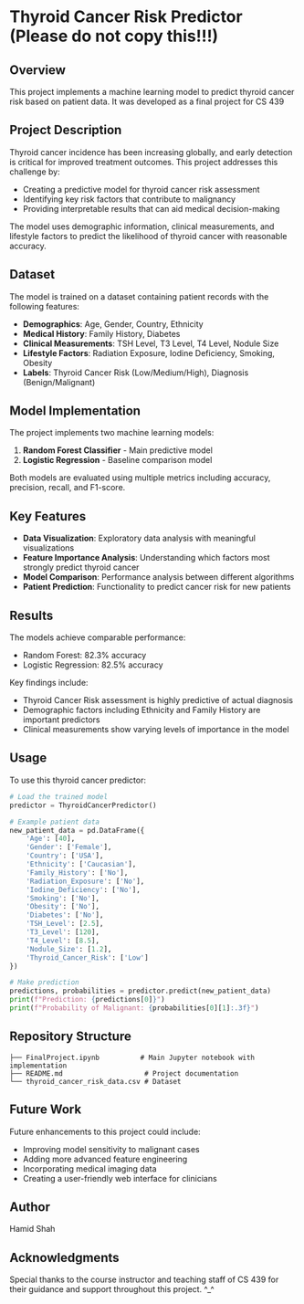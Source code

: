 # Thyroid Cancer Risk Predictor (Please do not copy this!!!)

## Overview
This project implements a machine learning model to predict thyroid cancer risk based on patient data. It was developed as a final project for CS 439

## Project Description
Thyroid cancer incidence has been increasing globally, and early detection is critical for improved treatment outcomes. This project addresses this challenge by:

* Creating a predictive model for thyroid cancer risk assessment
* Identifying key risk factors that contribute to malignancy
* Providing interpretable results that can aid medical decision-making

The model uses demographic information, clinical measurements, and lifestyle factors to predict the likelihood of thyroid cancer with reasonable accuracy.

## Dataset
The model is trained on a dataset containing patient records with the following features:

* **Demographics**: Age, Gender, Country, Ethnicity
* **Medical History**: Family History, Diabetes
* **Clinical Measurements**: TSH Level, T3 Level, T4 Level, Nodule Size
* **Lifestyle Factors**: Radiation Exposure, Iodine Deficiency, Smoking, Obesity
* **Labels**: Thyroid Cancer Risk (Low/Medium/High), Diagnosis (Benign/Malignant)

## Model Implementation
The project implements two machine learning models:
1. **Random Forest Classifier** - Main predictive model
2. **Logistic Regression** - Baseline comparison model

Both models are evaluated using multiple metrics including accuracy, precision, recall, and F1-score.

## Key Features
* **Data Visualization**: Exploratory data analysis with meaningful visualizations
* **Feature Importance Analysis**: Understanding which factors most strongly predict thyroid cancer
* **Model Comparison**: Performance analysis between different algorithms
* **Patient Prediction**: Functionality to predict cancer risk for new patients

## Results
The models achieve comparable performance:
* Random Forest: 82.3% accuracy
* Logistic Regression: 82.5% accuracy

Key findings include:
* Thyroid Cancer Risk assessment is highly predictive of actual diagnosis
* Demographic factors including Ethnicity and Family History are important predictors
* Clinical measurements show varying levels of importance in the model

## Usage
To use this thyroid cancer predictor:

```python
# Load the trained model
predictor = ThyroidCancerPredictor()

# Example patient data
new_patient_data = pd.DataFrame({
    'Age': [40],
    'Gender': ['Female'],
    'Country': ['USA'],
    'Ethnicity': ['Caucasian'],
    'Family_History': ['No'],
    'Radiation_Exposure': ['No'],
    'Iodine_Deficiency': ['No'],
    'Smoking': ['No'],
    'Obesity': ['No'],
    'Diabetes': ['No'],
    'TSH_Level': [2.5],
    'T3_Level': [120],
    'T4_Level': [8.5],
    'Nodule_Size': [1.2],
    'Thyroid_Cancer_Risk': ['Low']
})

# Make prediction
predictions, probabilities = predictor.predict(new_patient_data)
print(f"Prediction: {predictions[0]}")
print(f"Probability of Malignant: {probabilities[0][1]:.3f}")
```

## Repository Structure
```
├── FinalProject.ipynb          # Main Jupyter notebook with implementation
├── README.md                    # Project documentation 
└── thyroid_cancer_risk_data.csv # Dataset
```

## Future Work
Future enhancements to this project could include:
* Improving model sensitivity to malignant cases
* Adding more advanced feature engineering
* Incorporating medical imaging data
* Creating a user-friendly web interface for clinicians

## Author
Hamid Shah

## Acknowledgments
Special thanks to the course instructor and teaching staff of CS 439 for their guidance and support throughout this project. ^_^
